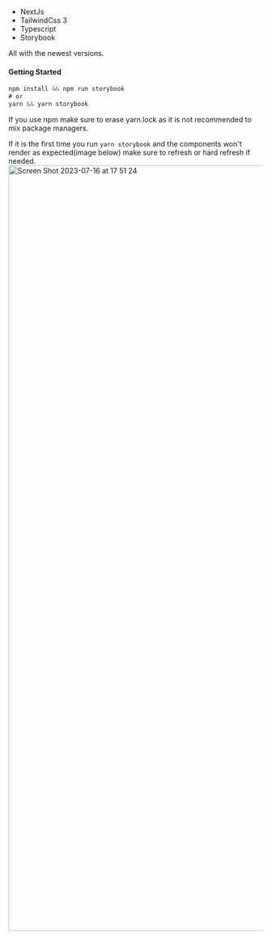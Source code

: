  - NextJs
 - TailwindCss 3
 - Typescript
 - Storybook

All with the newest versions.


#### Getting Started
```js
npm install && npm run storybook
# or
yarn && yarn storybook
```

If you use npm make sure to erase yarn.lock as it is not recommended to mix package managers.


If it is the first time you run ```yarn storybook``` and the components won't render as expected(image below) make sure to refresh or hard refresh if needed.
<img width="1512" alt="Screen Shot 2023-07-16 at 17 51 24" src="https://github.com/alepaez-dev/next-js-with-tailwind3-with-storybook-with-typescript/assets/74441510/29576ae7-c2e2-4893-af62-29a7a291ceb8">

